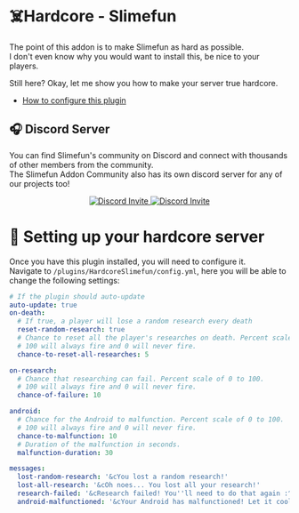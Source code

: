 # :skull_and_crossbones:Hardcore - Slimefun

The point of this addon is to make Slimefun as hard as possible.<br>
I don't even know why you would want to install this, be nice to your players.


Still here? Okay, let me show you how to make your server true hardcore.
* [How to configure this plugin](#wrench-setting-up-your-hardcore-server)

## :headphones: Discord Server
You can find Slimefun's community on Discord and connect with thousands of other members from the community.<br>
The Slimefun Addon Community also has its own discord server for any of our projects too!

<p align="center">
  <a href="https://discord.gg/slimefun">
    <img src="https://discordapp.com/api/guilds/565557184348422174/widget.png?style=banner2" alt="Discord Invite"/>
  </a>
  <a href="https://discord.gg/SqD3gg5SAU">
    <img src="https://discordapp.com/api/guilds/809178621424041997/widget.png?style=banner2" alt="Discord Invite"/>
  </a>
</p>

# :wrench: Setting up your hardcore server
Once you have this plugin installed, you will need to configure it.<br>
Navigate to `/plugins/HardcoreSlimefun/config.yml`, here you will be able to change the following settings:

```yaml
# If the plugin should auto-update
auto-update: true
on-death:
  # If true, a player will lose a random research every death
  reset-random-research: true
  # Chance to reset all the player's researches on death. Percent scale of 0 to 100.
  # 100 will always fire and 0 will never fire.
  chance-to-reset-all-researches: 5

on-research:
  # Chance that researching can fail. Percent scale of 0 to 100.
  # 100 will always fire and 0 will never fire.
  chance-of-failure: 10

android:
  # Chance for the Android to malfunction. Percent scale of 0 to 100.
  # 100 will always fire and 0 will never fire.
  chance-to-malfunction: 10
  # Duration of the malfunction in seconds.
  malfunction-duration: 30

messages:
  lost-random-research: '&cYou lost a random research!'
  lost-all-research: '&cOh noes... You lost all your research!'
  research-failed: '&cResearch failed! You''ll need to do that again :^)'
  android-malfunctioned: '&cYour Android has malfunctioned! Let it cool down and start it again'
```
